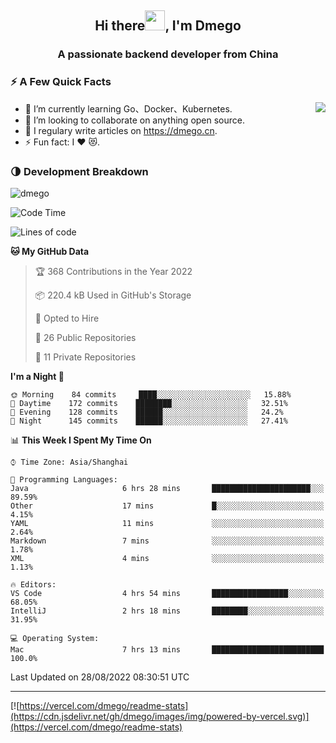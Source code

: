 <h2 align="center">Hi there<img src="https://cdn.jsdelivr.net/gh/dmego/images/img/Hi.gif" height="32" />, I'm Dmego </h2>
<h3 align="center">A passionate backend developer from China</h3>

### ⚡️ A Few Quick Facts

<img align="right" src="https://readme-stats-dmego.vercel.app/api?username=dmego&show_icons=true&icon_color=1573B3&hide_title=true&text_color=718096&bg_color=00000000&hide_border=true"/>

<ul>
    <li> 🌱 I’m currently learning Go、Docker、Kubernetes.</li>
    <li> 👯 I’m looking to collaborate on anything open source.</li>
    <li> 📝 I regulary write articles on <a href="https://dmego.cn">https://dmego.cn</a>.</li>
    <li> ⚡ Fun fact: I ❤️ 😻.</li>
</ul>

### 🌗 Development Breakdown

<img src="https://komarev.com/ghpvc/?username=dmego" alt="dmego" />

<!--START_SECTION:waka-->
![Code Time](http://img.shields.io/badge/Code%20Time-1%2C707%20hrs%2012%20mins-blue)

![Lines of code](https://img.shields.io/badge/From%20Hello%20World%20I%27ve%20Written-237%20Thousand%20lines%20of%20code-blue)

**🐱 My GitHub Data** 

> 🏆 368 Contributions in the Year 2022
 > 
> 📦 220.4 kB Used in GitHub's Storage 
 > 
> 💼 Opted to Hire
 > 
> 📜 26 Public Repositories 
 > 
> 🔑 11 Private Repositories  
 > 
**I'm a Night 🦉** 

```text
🌞 Morning    84 commits     ████░░░░░░░░░░░░░░░░░░░░░   15.88% 
🌆 Daytime    172 commits    ████████░░░░░░░░░░░░░░░░░   32.51% 
🌃 Evening    128 commits    ██████░░░░░░░░░░░░░░░░░░░   24.2% 
🌙 Night      145 commits    ██████░░░░░░░░░░░░░░░░░░░   27.41%

```


📊 **This Week I Spent My Time On** 

```text
⌚︎ Time Zone: Asia/Shanghai

💬 Programming Languages: 
Java                     6 hrs 28 mins       ██████████████████████░░░   89.59% 
Other                    17 mins             █░░░░░░░░░░░░░░░░░░░░░░░░   4.15% 
YAML                     11 mins             ░░░░░░░░░░░░░░░░░░░░░░░░░   2.64% 
Markdown                 7 mins              ░░░░░░░░░░░░░░░░░░░░░░░░░   1.78% 
XML                      4 mins              ░░░░░░░░░░░░░░░░░░░░░░░░░   1.13%

🔥 Editors: 
VS Code                  4 hrs 54 mins       █████████████████░░░░░░░░   68.05% 
IntelliJ                 2 hrs 18 mins       ████████░░░░░░░░░░░░░░░░░   31.95%

💻 Operating System: 
Mac                      7 hrs 13 mins       █████████████████████████   100.0%

```


 Last Updated on 28/08/2022 08:30:51 UTC
<!--END_SECTION:waka-->

---

[![https://vercel.com/dmego/readme-stats](https://cdn.jsdelivr.net/gh/dmego/images/img/powered-by-vercel.svg)](https://vercel.com/dmego/readme-stats)

